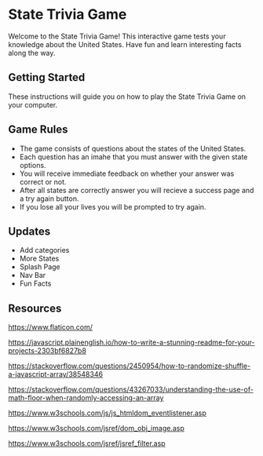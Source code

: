 # State Trivia Game

Welcome to the State Trivia Game! This interactive game tests your knowledge about the United States. Have fun and learn interesting facts along the way.

## Getting Started

These instructions will guide you on how to play the State Trivia Game on your computer.

## Game Rules

- The game consists of questions about the states of the United States.
- Each question has an imahe that you must answer with the given state options.
- You will receive immediate feedback on whether your answer was correct or not.
- After all states are correctly answer you will recieve a success page and a try again button.
- If you lose all your lives you will be prompted to try again.

## Updates

- Add categories
- More States
- Splash Page
- Nav Bar
- Fun Facts

## Resources

https://www.flaticon.com/

https://javascript.plainenglish.io/how-to-write-a-stunning-readme-for-your-projects-2303bf6827b8

https://stackoverflow.com/questions/2450954/how-to-randomize-shuffle-a-javascript-array/38548346

https://stackoverflow.com/questions/43267033/understanding-the-use-of-math-floor-when-randomly-accessing-an-array

https://www.w3schools.com/js/js_htmldom_eventlistener.asp

https://www.w3schools.com/jsref/dom_obj_image.asp

https://www.w3schools.com/jsref/jsref_filter.asp
